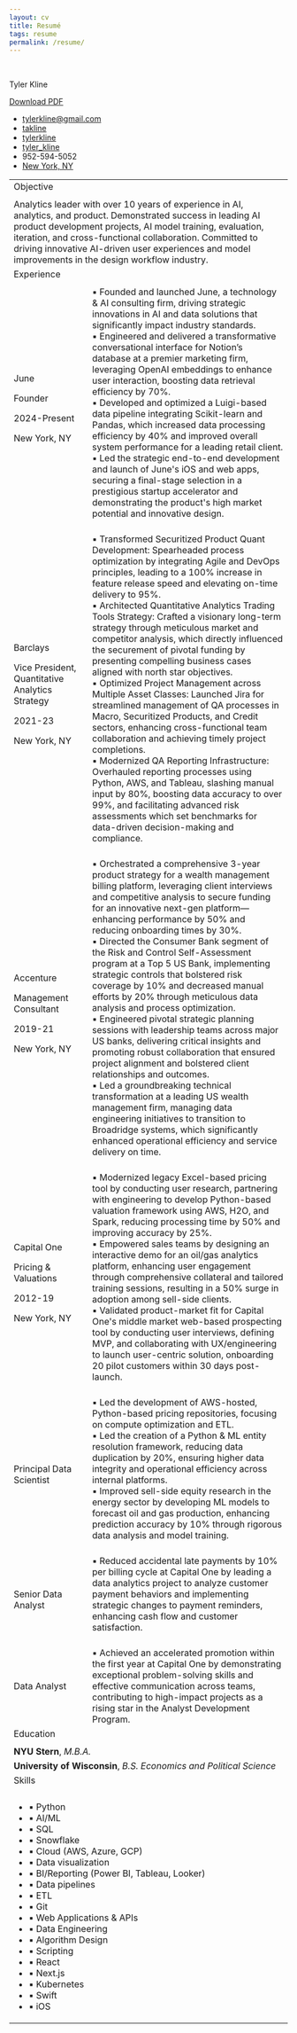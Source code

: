 ```yaml
---
layout: cv
title: Resumé
tags: resume
permalink: /resume/
---
```

<br>


<a class="resumeName">Tyler Kline</a>

<a class="downloadPDF" href="https://drive.usercontent.google.com/u/0/uc?id=13GpOZFUO86_BMHmfxO6VIckIVc_BX0uX&export=download">Download PDF</a>

* <i class="fa fa-envelope"></i> <a href="mailto:tylerkline@gmail.com">tylerkline@gmail.com</a><br />
* <i class="fa fa-github"></i> <a href="http://github.com/takline">takline</a><br />
* <i class="fa fa-linkedin"></i> <a href="https://linkedin.com/tylerkline">tylerkline</a><br />
*  <i class="fa fa-twitter"></i> <a href="http://twitter.com/tyler_kline">tyler_kline</a><br />
*  <i class="fa fa-phone"></i> <a>952-594-5052</a><br />
*  <i class="fa fa-map"></i> <a href="https://www.google.com/maps/place/Upper+West+Side,+New+York,+NY/data=!4m2!3m1!1s0x89c25882fb30bbd5:0x5e26248b46dfc46c?sa=X&ved=1t:242&ictx=111">New York, NY</a><br />

<table class="resumeTable">
  <tr>
    <td colspan="2" class="resumeSection">Objective</td>
  </tr>
  <tr>
    <td colspan="2" class="resumBorder"></td>
  </tr>
  <tr>
    <td colspan="2" class="resumeTable">
      Analytics leader with over 10 years of experience in AI, analytics, and product. Demonstrated success in leading AI product development projects, AI model training, evaluation, iteration, and cross-functional collaboration. Committed to driving innovative AI-driven user experiences and model improvements in the design workflow industry.
    </td>
  </tr>
  <tr>
    <td colspan="2" class="resumeSection">Experience</td>
  </tr>
  <tr>
    <td colspan="2" class="resumBorder"></td>
  </tr>
  <tr>
    <td class="resumeTable">
      <div class="resumeInfo">
        <p class="resumeCompany">June</p>
        <p class="resumeTitle">Founder</p>
        <p class="resumeDate">2024-Present</p>
        <p class="resumeLocation">New York, NY</p>
      </div>
    </td>
    <td class="resumeBullets">
      ▪ Founded and launched June, a technology & AI consulting firm, driving strategic innovations in AI and data solutions that significantly impact industry standards.<br>
      ▪ Engineered and delivered a transformative conversational interface for Notion’s database at a premier marketing firm, leveraging OpenAI embeddings to enhance user interaction, boosting data retrieval efficiency by 70%.<br>
      ▪ Developed and optimized a Luigi-based data pipeline integrating Scikit-learn and Pandas, which increased data processing efficiency by 40% and improved overall system performance for a leading retail client.<br>
      ▪ Led the strategic end-to-end development and launch of June's iOS and web apps, securing a final-stage selection in a prestigious startup accelerator and demonstrating the product's high market potential and innovative design.<br><br>
    </td>
  </tr>
  <tr>
    <td class="resumeTable">
      <div class="resumeInfo">
        <p class="resumeCompany">Barclays</p>
        <p class="resumeTitle">Vice President, Quantitative Analytics Strategy</p>
        <p class="resumeDate">2021-23</p>
        <p class="resumeLocation">New York, NY</p>
      </div>
    </td>
    <td class="resumeBullets">
      ▪ Transformed Securitized Product Quant Development: Spearheaded process optimization by integrating Agile and DevOps principles, leading to a 100% increase in feature release speed and elevating on-time delivery to 95%.<br>
      ▪ Architected Quantitative Analytics Trading Tools Strategy: Crafted a visionary long-term strategy through meticulous market and competitor analysis, which directly influenced the securement of pivotal funding by presenting compelling business cases aligned with north star objectives.<br>
      ▪ Optimized Project Management across Multiple Asset Classes: Launched Jira for streamlined management of QA processes in Macro, Securitized Products, and Credit sectors, enhancing cross-functional team collaboration and achieving timely project completions.<br>
      ▪ Modernized QA Reporting Infrastructure: Overhauled reporting processes using Python, AWS, and Tableau, slashing manual input by 80%, boosting data accuracy to over 99%, and facilitating advanced risk assessments which set benchmarks for data-driven decision-making and compliance.<br><br>
    </td>
  </tr>
  <tr>
    <td class="resumeTable">
      <div class="resumeInfo">
        <p class="resumeCompany">Accenture</p>
        <p class="resumeTitle">Management Consultant</p>
        <p class="resumeDate">2019-21</p>
        <p class="resumeLocation">New York, NY</p>
      </div>
    </td>
    <td class="resumeBullets">
      ▪ Orchestrated a comprehensive 3-year product strategy for a wealth management billing platform, leveraging client interviews and competitive analysis to secure funding for an innovative next-gen platform—enhancing performance by 50% and reducing onboarding times by 30%.<br>
      ▪ Directed the Consumer Bank segment of the Risk and Control Self-Assessment program at a Top 5 US Bank, implementing strategic controls that bolstered risk coverage by 10% and decreased manual efforts by 20% through meticulous data analysis and process optimization.<br>
      ▪ Engineered pivotal strategic planning sessions with leadership teams across major US banks, delivering critical insights and promoting robust collaboration that ensured project alignment and bolstered client relationships and outcomes.<br>
      ▪ Led a groundbreaking technical transformation at a leading US wealth management firm, managing data engineering initiatives to transition to Broadridge systems, which significantly enhanced operational efficiency and service delivery on time.<br><br>
    </td>
  </tr>
  <tr>
    <td class="resumeTable">
      <div class="resumeInfo">
        <p class="resumeCompany">Capital One</p>
        <p class="resumeTitle">Pricing & Valuations</p>
        <p class="resumeDate">2012-19</p>
        <p class="resumeLocation">New York, NY</p>
      </div>
    </td>
    <td class="resumeBullets">
      ▪ Modernized legacy Excel-based pricing tool by conducting user research, partnering with engineering to develop Python-based valuation framework using AWS, H2O, and Spark, reducing processing time by 50% and improving accuracy by 25%.<br>
      ▪ Empowered sales teams by designing an interactive demo for an oil/gas analytics platform, enhancing user engagement through comprehensive collateral and tailored training sessions, resulting in a 50% surge in adoption among sell-side clients.<br>
      ▪ Validated product-market fit for Capital One's middle market web-based prospecting tool by conducting user interviews, defining MVP, and collaborating with UX/engineering to launch user-centric solution, onboarding 20 pilot customers within 30 days post-launch.<br><br>
    </td>
  </tr>
  <tr>
    <td class="resumeTable">
      <p class="resumeTitle">Principal Data Scientist</p>
    </td>
    <td class="resumeBullets">
      ▪ Led the development of AWS-hosted, Python-based pricing repositories, focusing on compute optimization and ETL.<br>
      ▪ Led the creation of a Python & ML entity resolution framework, reducing data duplication by 20%, ensuring higher data integrity and operational efficiency across internal platforms.<br>
      ▪ Improved sell-side equity research in the energy sector by developing ML models to forecast oil and gas production, enhancing prediction accuracy by 10% through rigorous data analysis and model training.<br><br>
    </td>
  </tr>
  <tr>
    <td class="resumeTable">
      <p class="resumeTitle">Senior Data Analyst</p>
    </td>
    <td class="resumeBullets">
      ▪ Reduced accidental late payments by 10% per billing cycle at Capital One by leading a data analytics project to analyze customer payment behaviors and implementing strategic changes to payment reminders, enhancing cash flow and customer satisfaction.<br><br>
    </td>
  </tr>
  <tr>
    <td class="resumeTable">
      <p class="resumeTitle">Data Analyst</p>
    </td>
    <td class="resumeBullets">
      ▪ Achieved an accelerated promotion within the first year at Capital One by demonstrating exceptional problem-solving skills and effective communication across teams, contributing to high-impact projects as a rising star in the Analyst Development Program.<br>
    </td>
  </tr>
  <tr>
    <td colspan="2" class="resumeSection">Education</td>
  </tr>
  <tr>
    <td colspan="2" class="resumBorder"></td>
  </tr>
  <tr>
    <td colspan="2" class="resumeBullets"><strong>NYU Stern</strong>, <em>M.B.A.</em></td>
  </tr>
  <tr>
    <td colspan="2" class="resumeBullets"><strong>University of Wisconsin</strong>, <em>B.S. Economics and Political Science</em></td>
  </tr>
  <tr>
    <td colspan="2" class="resumeSection">Skills</td>
  </tr>
  <tr>
    <td colspan="2" class="resumBorder"></td>
  </tr>
  <tr>
    <td colspan="2" class="resumeBullets">
      <ul>
        <li>▪ Python</li>
        <li>▪ AI/ML</li>
        <li>▪ SQL</li>
        <li>▪ Snowflake</li>
        <li>▪ Cloud (AWS, Azure, GCP)</li>
        <li>▪ Data visualization</li>
        <li>▪ BI/Reporting (Power BI, Tableau, Looker)</li>
        <li>▪ Data pipelines</li>
        <li>▪ ETL</li>
        <li>▪ Git</li>
        <li>▪ Web Applications & APIs</li>
        <li>▪ Data Engineering</li>
        <li>▪ Algorithm Design</li>
        <li>▪ Scripting</li>
        <li>▪ React</li>
        <li>▪ Next.js</li>
        <li>▪ Kubernetes</li>
        <li>▪ Swift</li>
        <li>▪ iOS</li>
      </ul>
    </td>
  </tr>
</table>


<!-- ### Footer

Last updated: May 2013 -->